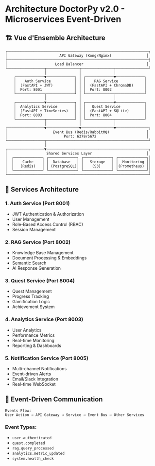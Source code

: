 # Architecture DoctorPy v2.0 - Microservices Event-Driven

## 🏗️ Vue d'Ensemble Architecture

```
┌─────────────────────────────────────────────────────────────────┐
│                        API Gateway (Kong/Nginx)                │
├─────────────────────────────────────────────────────────────────┤
│                      Load Balancer                             │
└─────────────────┬───────────────┬───────────────┬───────────────┘
                  │               │               │
    ┌─────────────▼─────────────┐ │ ┌─────────────▼─────────────┐
    │    Auth Service           │ │ │    RAG Service            │
    │  (FastAPI + JWT)          │ │ │  (FastAPI + ChromaDB)     │
    │  Port: 8001               │ │ │  Port: 8002               │
    └─────────────┬─────────────┘ │ └─────────────┬─────────────┘
                  │               │               │
    ┌─────────────▼─────────────┐ │ ┌─────────────▼─────────────┐
    │  Analytics Service        │ │ │   Quest Service           │
    │  (FastAPI + TimeSeries)   │ │ │  (FastAPI + SQLite)       │
    │  Port: 8003               │ │ │  Port: 8004               │
    └─────────────┬─────────────┘ │ └─────────────┬─────────────┘
                  │               │               │
┌─────────────────▼───────────────▼───────────────▼───────────────┐
│                     Event Bus (Redis/RabbitMQ)                 │
│                          Port: 6379/5672                       │
└─────────────────┬───────────────────────────────────────────────┘
                  │
┌─────────────────▼───────────────────────────────────────────────┐
│                  Shared Services Layer                         │
│  ┌─────────────┐ ┌─────────────┐ ┌─────────────┐ ┌─────────────┐│
│  │    Cache    │ │  Database   │ │   Storage   │ │  Monitoring ││
│  │   (Redis)   │ │ (PostgreSQL)│ │    (S3)     │ │(Prometheus) ││
│  └─────────────┘ └─────────────┘ └─────────────┘ └─────────────┘│
└─────────────────────────────────────────────────────────────────┘
```

## 🎯 Services Architecture

### 1. **Auth Service** (Port 8001)
- JWT Authentication & Authorization
- User Management
- Role-Based Access Control (RBAC)
- Session Management

### 2. **RAG Service** (Port 8002)
- Knowledge Base Management
- Document Processing & Embeddings
- Semantic Search
- AI Response Generation

### 3. **Quest Service** (Port 8004)
- Quest Management
- Progress Tracking
- Gamification Logic
- Achievement System

### 4. **Analytics Service** (Port 8003)
- User Analytics
- Performance Metrics
- Real-time Monitoring
- Reporting & Dashboards

### 5. **Notification Service** (Port 8005)
- Multi-channel Notifications
- Event-driven Alerts
- Email/Slack Integration
- Real-time WebSocket

## 🔄 Event-Driven Communication

```
Events Flow:
User Action → API Gateway → Service → Event Bus → Other Services
```

### Event Types:
- `user.authenticated`
- `quest.completed`
- `rag.query_processed`
- `analytics.metric_updated`
- `system.health_check`
